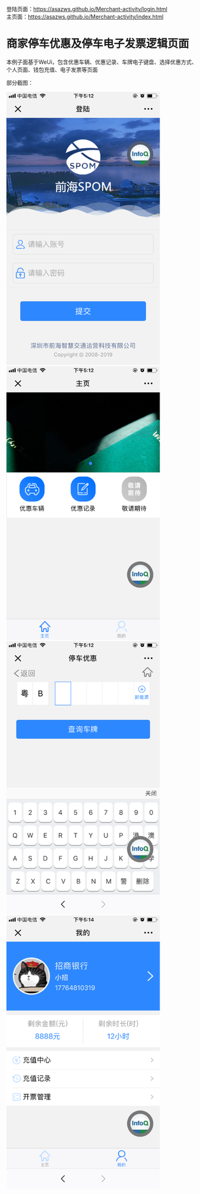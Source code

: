 登陆页面：https://asazws.github.io/Merchant-activity/login.html  
主页面：https://asazws.github.io/Merchant-activity/index.html

# 商家停车优惠及停车电子发票逻辑页面

本例子面基于WeUi，包含优惠车辆、优惠记录、车牌电子键盘、选择优惠方式、个人页面、钱包充值、电子发票等页面

部分截图：

<img src="images/111.png" width="400" style="master: 10px;"><img src="images/222.png" width="400" style="master: 10px;"><img src="images/333.png" width="400" style="master: 10px;"><img src="images/444.png" width="400" style="master: 10px;">